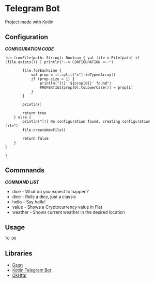 # Telegram Bot
Project made with Kotlin

## Configuration
***CONFIGURATION CODE***

`fun fromFile(path: String): Boolean {
val file = File(path)
if (file.exists()) {
println("--> CONFIGURATION <--")`

			file.forEachLine {
				val prop = it.split("=").toTypedArray()
				if (prop.size > 1) {
					println("[!] '${prop[0]}' found")
					PROPERTIES[prop[0].toLowerCase()] = prop[1]
				}
			}

			println()

			return true
		} else {
			println("[!] No configuration found, creating configuration file")
			file.createNewFile()

			return false
		}
	}
`}`


## Commnands

***COMMAND LIST***
* dice -  What do you expect to happen?
* dice -  Rolls a dice, just a classic
* hello -  Say hello!
* value -  Shows a Cryptocurrency value in Fiat
* weather -  Shows current weather in the desired location



## Usage
```
TO DO
```

## Libraries
- [Gson](https://github.com/google/gson) 
- [Kotlin Telegram Bot](https://github.com/kotlin-telegram-bot/kotlin-telegram-bot)  
- [OkHttp](https://github.com/square/okhttp)  

